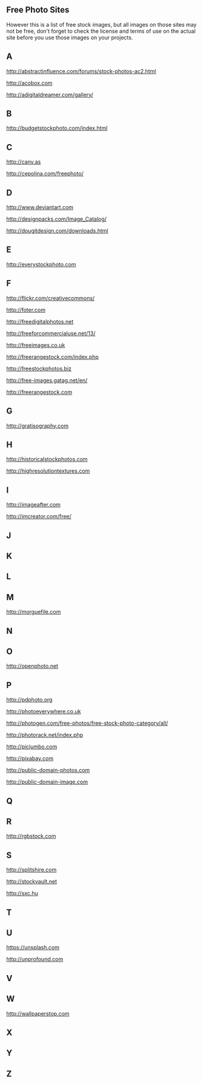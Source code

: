 
Free Photo Sites
-
However this is a list of free stock images, but all images on those sites may not be free, don't forget to check the license and terms of use on the actual site before you use those images on your projects.

A
-
http://abstractinfluence.com/forums/stock-photos-ac2.html

http://acobox.com

http://adigitaldreamer.com/gallery/

B
-
http://budgetstockphoto.com/index.html 

C
-
http://canv.as

http://cepolina.com/freephoto/

D
-
http://www.deviantart.com

http://designpacks.com/Image_Catalog/

http://dougitdesign.com/downloads.html 

E
-
http://everystockphoto.com

F
-

http://flickr.com/creativecommons/ 

http://foter.com

http://freedigitalphotos.net

http://freeforcommercialuse.net/13/

http://freeimages.co.uk 

http://freerangestock.com/index.php

http://freestockphotos.biz

http://free-images.gatag.net/en/

http://freerangestock.com

G
-
http://gratisography.com

H
-
http://historicalstockphotos.com 

http://highresolutiontextures.com

I
-
http://imageafter.com

http://imcreator.com/free/

J
-

K
-

L
-

M
-
http://morguefile.com

N
-


O
-
http://openphoto.net

P
-
http://pdphoto.org

http://photoeverywhere.co.uk

http://photogen.com/free-photos/free-stock-photo-category/all/

http://photorack.net/index.php 

http://picjumbo.com

http://pixabay.com

http://public-domain-photos.com

http://public-domain-image.com 

Q
-

R
-
http://rgbstock.com

S
-
http://splitshire.com

http://stockvault.net

http://sxc.hu

T
-

U
-
https://unsplash.com

http://unprofound.com

V
-

W
-
http://wallpaperstop.com

X
-

Y
-

Z
-

